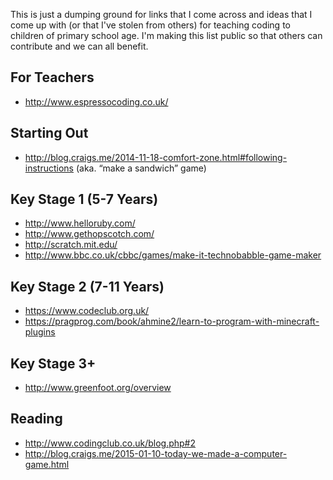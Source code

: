 This is just a dumping ground for links that I come across and ideas that I come up with (or that I've stolen from others) for teaching coding to children of primary school age. I'm making this list public so that others can contribute and we can all benefit.

## For Teachers

- http://www.espressocoding.co.uk/

## Starting Out

- http://blog.craigs.me/2014-11-18-comfort-zone.html#following-instructions (aka. “make a sandwich” game)

## Key Stage 1 (5-7 Years)

- http://www.helloruby.com/
- http://www.gethopscotch.com/
- http://scratch.mit.edu/
- http://www.bbc.co.uk/cbbc/games/make-it-technobabble-game-maker

## Key Stage 2 (7-11 Years)

- https://www.codeclub.org.uk/
- https://pragprog.com/book/ahmine2/learn-to-program-with-minecraft-plugins

## Key Stage 3+

- http://www.greenfoot.org/overview

## Reading

- http://www.codingclub.co.uk/blog.php#2
- http://blog.craigs.me/2015-01-10-today-we-made-a-computer-game.html


